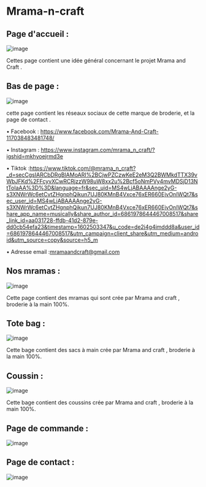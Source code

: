 # Mrama-n-craft

## Page d'accueil :
![image](https://user-images.githubusercontent.com/71851715/96632934-5b791b00-1310-11eb-9f72-25ffe4fb0083.png)

 Cettes page contient une idée général concernant le projet Mrama and Craft .

## Bas de page :

![image](https://user-images.githubusercontent.com/71851715/96633213-b7dc3a80-1310-11eb-8340-a1e998bb655b.png)

 cette page contient les réseaux sociaux de cette marque de broderie, et la page de contact .
 
•	Facebook : https://www.facebook.com/Mrama-And-Craft-117038483481748/

•	Instagram : https://www.instagram.com/mrama_n_craft/?igshid=mkhyoejrmd3e

•	Tiktok :https://www.tiktok.com/@mrama_n_craft?_d=secCgsIARCbDRgBIAMoARI%2BCjwPZCzwKeE2eM3Q2BWMkdTTX39vWbJFKd%2FFcyvXCwRCRjzzW98uW8xx2u%2Bcf5oNmPVy4mvMDSjD13NtToIaAA%3D%3D&language=fr&sec_uid=MS4wLjABAAAAnge2yG-s3XNWrWc6etCvtZHgnphQikun7UJ80KMnB4Vxce76xER660EjvOnIWQt7&sec_user_id=MS4wLjABAAAAnge2yG-s3XNWrWc6etCvtZHgnphQikun7UJ80KMnB4Vxce76xER660EjvOnIWQt7&share_app_name=musically&share_author_id=6861978644467008517&share_link_id=aa031728-ffdb-41d2-879e-dd0cb54efa23&timestamp=1602503347&u_code=de2j4g4imddd8a&user_id=6861978644467008517&utm_campaign=client_share&utm_medium=android&utm_source=copy&source=h5_m

•	Adresse email :mramaandcraft@gmail.com

## Nos mramas :
![image](https://user-images.githubusercontent.com/71851715/96633902-aba4ad00-1311-11eb-88ff-efa5594689ab.png)

Cette page contient des mramas qui sont crée par Mrama and craft , broderie à la main 100%.

## Tote bag :
![image](https://user-images.githubusercontent.com/71851715/96634446-6b91fa00-1312-11eb-95f7-61820818a35c.png)

Cette bage contient des sacs à main crée par Mrama and craft , broderie à la main 100%.

## Coussin : 
![image](https://user-images.githubusercontent.com/71851715/96635066-4ce03300-1313-11eb-9877-89edf12df3e6.png)

Cette bage contient des coussins crée par Mrama and craft , broderie à la main 100%.

## Page de commande : 
![image](https://user-images.githubusercontent.com/71851715/96635225-7dc06800-1313-11eb-9669-d6f4bfb2e43d.png)

## Page de contact : 
![image](https://user-images.githubusercontent.com/71851715/96635483-d09a1f80-1313-11eb-95b5-163245e77971.png)

